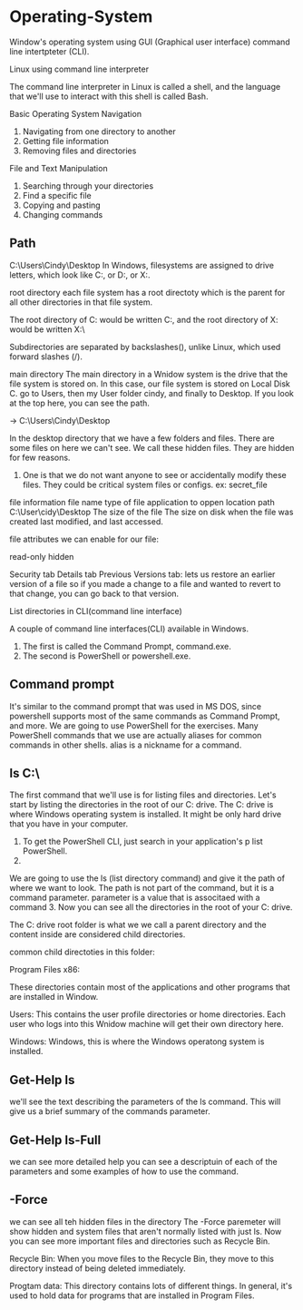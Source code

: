 # Operating-System

Window's operating system
using GUI (Graphical user interface)
command line intertpteter (CLI).

Linux
using command line interpreter

The command line interpreter in Linux is called a shell,
and the language that we'll use to interact with this shell is called Bash.

Basic Operating System Navigation
1. Navigating from one directory to another
2. Getting file information
3. Removing files and directories

File and Text Manipulation

1. Searching through your directories
2. Find a specific file
3. Copying and pasting
4. Changing commands

## Path

C:\Users\Cindy\Desktop
In Windows, filesystems are assigned to drive letters, which look like C:, or D:, or X:.

root directory
each file system has a root directoty 
which is the parent for all other directories in that file system.

The root directory of C: would be written C:\,
and the root directory of X: would be written X:\


Subdirectories are separated by backslashes(\), unlike Linux, which used forward slashes (/).

main directory
The main directory in a Wnidow system is the drive that the file system is stored on.
In this case, our file system is stored on Local Disk C.
go to Users, then my User folder cindy, and finally to Desktop.
If you look at the top here, you can see the path.

-> C:\Users\Cindy\Desktop

In the desktop directory that we have a few folders and files.
There are some files on here we can't see.
We call these hidden files.
They are hidden for few reasons.
 1. One is that we do not want anyone to see or accidentally modify these files.
 They could be critical system files or configs.
  ex: secret_file
  
file information
file name
type of file
application to oppen
location path C:\User\cidy\Desktop
The size of the file
The size on disk
when the file was created
last modified,
and last accessed.

file attributes we can enable for our file:

read-only
hidden

Security tab
Details tab
Previous Versions tab: lets us restore an earlier version of a file
so if you made a change to a file and wanted to revert to that change, you can go back to that version.


List directories in CLI(command line interface)

A couple of command line interfaces(CLI) available in Windows.
1. The first is called the Command Prompt, command.exe.
2. The second is PowerShell or powershell.exe.

## Command prompt
It's similar to the command prompt that was used in MS DOS,
since powershell supports most of the same commands as Command Prompt, and more.
We are going to use PowerShell for the exercises.
Many PowerShell commands that we use are actually aliases for common commands in other shells.
alias is a nickname for a command.

## ls C:\

The first command that we'll use is for listing files and directories.
Let's start by listing the directories in the root of our C: drive.
The C: drive is where  Windows operating system is installed.
It might be only hard drive that you have in your computer.

1.  To get the PowerShell CLI, just search in your application's p list PowerShell.
2.  
We are going to use the ls (list directory command) and give it the path of where we want to look.
The path is not part of the command, but it is a command parameter.
parameter is a value that is associtaed with a command
3.
Now you can see all the directories in the root of your C: drive.

The C: drive root folder is what we we call a parent directory
and the content inside are considered child directories.

common child directoties in this folder:

Program Files x86:

These directories contain most of the applications and other programs that are installed in Window.

Users:
This contains the user profile directories or home directories.
Each user who logs into this Wnidow machine will get their own directory here.

Windows:
Windows, this is where the Windows operatong system is installed.


## Get-Help ls
we'll see the text describing the parameters of the ls command.
This will give us a brief summary of the commands parameter.

## Get-Help ls-Full
we can see more detailed help
you can see a descriptuin of each of the parameters and some examples of how to use the command.

## -Force
we can see all teh hidden files in the directory
The -Force paremeter will show hidden and system files that aren't normally listed with just ls.
Now you can see more important files and directories such as Recycle Bin.

Recycle Bin:
When you move files to the Recycle Bin, they move to this directory
instead of being deleted immediately.

Progtam data:
This directory contains lots of different things.
In general, it's used to hold data for programs that are installed in Program Files.










  

  

